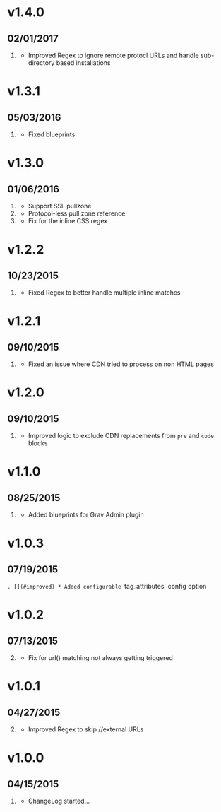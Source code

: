# v1.4.0
## 02/01/2017

1. [](#improved)
    * Improved Regex to ignore remote protocl URLs and handle sub-directory based installations

# v1.3.1
## 05/03/2016

1. [](#bugfix)
    * Fixed blueprints

# v1.3.0
## 01/06/2016

1. [](#new)
    * Support SSL pullzone
1. [](#improved)
    * Protocol-less pull zone reference
1. [](#bugfix)
    * Fix for the inline CSS regex

# v1.2.2
## 10/23/2015

1. [](#bugfix)
    * Fixed Regex to better handle multiple inline matches

# v1.2.1
## 09/10/2015

1. [](#bugfix)
    * Fixed an issue where CDN tried to process on non HTML pages

# v1.2.0
## 09/10/2015

1. [](#improved)
    * Improved logic to exclude CDN replacements from `pre` and `code` blocks

# v1.1.0
## 08/25/2015

1. [](#improved)
    * Added blueprints for Grav Admin plugin

# v1.0.3
## 07/19/2015

`. [](#improved)
    * Added configurable `tag_attributes` config option

# v1.0.2
## 07/13/2015

2. [](#bugfix)
    * Fix for url() matching not always getting triggered

# v1.0.1
## 04/27/2015

2. [](#bugfix)
    * Improved Regex to skip //external URLs

# v1.0.0
## 04/15/2015

1. [](#new)
    * ChangeLog started...
